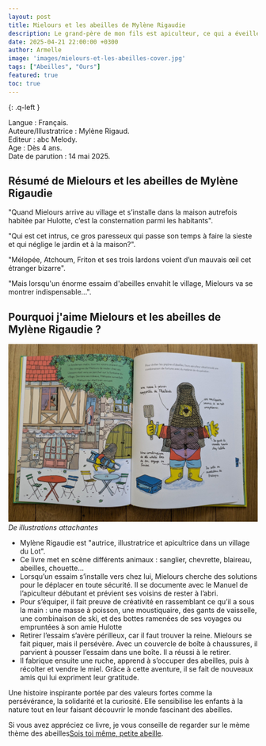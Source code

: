 ```yaml
---
layout: post
title: Mielours et les abeilles de Mylène Rigaudie
description: Le grand-père de mon fils est apiculteur, ce qui a éveillé sa curiosité. Il s’intéresse beaucoup aux abeilles et a envie d’en apprendre davantage.
date: 2025-04-21 22:00:00 +0300
author: Armelle
image: 'images/mielours-et-les-abeilles-cover.jpg'
tags: ["Abeilles", "Ours"]
featured: true
toc: true
---
```


{: .q-left }

Langue : Français.          
Auteure/Illustratrice : Mylène Rigaud.     
Editeur : abc Melody.     
Age : Dès 4 ans.    
Date de parution : 14 mai 2025.  

## Résumé de Mielours et les abeilles de Mylène Rigaudie

"Quand Mielours arrive au village et s’installe dans la maison autrefois habitée par Hulotte, c’est la consternation parmi les habitants". 

"Qui est cet intrus, ce gros paresseux qui passe son temps à faire la sieste et qui néglige le jardin et à la maison?".

"Mélopée, Atchoum, Friton et ses trois lardons voient d’un mauvais œil cet étranger bizarre".

"Mais lorsqu'un énorme essaim d'abeilles envahit le village, Mielours va se montrer indispensable...".

## Pourquoi j'aime Mielours et les abeilles de Mylène Rigaudie ?

![Des illustrations attachantes](images/mielours-et-les-abeilles.jpg)
*De illustrations attachantes*
- Mylène Rigaudie est "autrice, illustratrice et apicultrice dans un village du Lot".
- Ce livre met en scène différents animaux : sanglier, chevrette, blaireau, abeilles, chouette…
- Lorsqu’un essaim s’installe vers chez lui, Mielours cherche des solutions pour le déplacer en toute sécurité. Il se documente avec le Manuel de l’apiculteur débutant et prévient ses voisins de rester à l’abri.
- Pour s’équiper, il fait preuve de créativité en rassemblant ce qu’il a sous la main : une masse à poisson, une moustiquaire, des gants de vaisselle, une combinaison de ski, et des bottes ramenées de ses voyages ou empruntées à son amie Hulotte
- Retirer l’essaim s’avère périlleux, car il faut trouver la reine. Mielours se fait piquer, mais il persévère. Avec un couvercle de boîte à chaussures, il parvient à pousser l’essaim dans une boîte. Il a réussi à le retirer. 
- Il fabrique ensuite une ruche, apprend à s’occuper des abeilles, puis à récolter et vendre le miel. Grâce à cette aventure, il se fait de nouveaux amis qui lui expriment leur gratitude.

Une histoire inspirante portée par des valeurs fortes comme la persévérance, la solidarité et la curiosité. Elle sensibilise les enfants à la nature tout en leur faisant découvrir le monde fascinant des abeilles.

Si vous avez appréciez ce livre, je vous conseille de regarder sur le mème thème des abeilles[Sois toi même, petite abeille](https://ludichou.com/sois-toi-meme-petite-abeille).